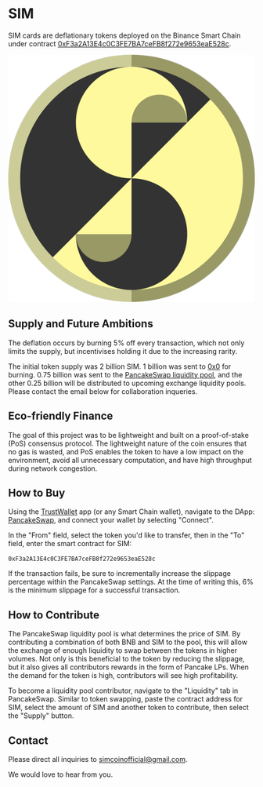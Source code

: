 # SIM

SIM cards are deflationary tokens deployed on the Binance Smart Chain under contract [0xF3a2A13E4c0C3FE7BA7ceFB8f272e9653eaE528c](https://bscscan.com/token/0x5df196e555b57608a367e54da2e4abc830d0385a).

![alt text](logo/SimCoin_512.png)

## Supply and Future Ambitions

The deflation occurs by burning 5% off every transaction, which not only limits the supply, but incentivises holding it due to the increasing rarity.

The initial token supply was 2 billion SIM. 1 billion was sent to [0x0](https://bscscan.com/tx/0xaa8547a7348357d7a064910691ac8596ad981ffcb3ebeb71436326d60446519a) for burning. 0.75 billion was sent to the [PancakeSwap liquidity pool](https://bscscan.com/tx/0x5c1e02cafa29307fa6eb620a650cd2a7084387e994a0e328f4d96f5716cb67a4), and the other 0.25 billion will be distributed to upcoming exchange liquidity pools. Please contact the email below for collaboration inqueries.

## Eco-friendly Finance

The goal of this project was to be lightweight and built on a proof-of-stake (PoS) consensus protocol. The lightweight nature of the coin ensures that no gas is wasted, and PoS enables the token to have a low impact on the environment, avoid all unnecessary computation, and have high throughput during network congestion. 

## How to Buy

Using the [TrustWallet](https://trustwallet.com/) app (or any Smart Chain wallet), navigate to the DApp: [PancakeSwap](https://exchange.pancakeswap.finance/#/swap?outputCurrency=0x5df196e555b57608a367e54da2e4abc830d0385a), and connect your wallet by selecting "Connect".

In the "From" field, select the token you'd like to transfer, then in the "To" field, enter the smart contract for SIM:
```
0xF3a2A13E4c0C3FE7BA7ceFB8f272e9653eaE528c
```
If the transaction fails, be sure to incrementally increase the slippage percentage within the PancakeSwap settings. At the time of writing this, 6% is the minimum slippage for a successful transaction.

## How to Contribute

The PancakeSwap liquidity pool is what determines the price of SIM. By contributing a combination of both BNB and SIM to the pool, this will allow the exchange of enough liquidity to swap between the tokens in higher volumes. Not only is this beneficial to the token by reducing the slippage, but it also gives all contributors rewards in the form of Pancake LPs. When the demand for the token is high, contributors will see high profitability.

To become a liquidity pool contributor, navigate to the "Liquidity" tab in PancakeSwap. Similar to token swapping, paste the contract address for SIM, select the amount of SIM and another token to contribute, then select the "Supply" button.

## Contact

Please direct all inquiries to simcoinofficial@gmail.com.

We would love to hear from you.
